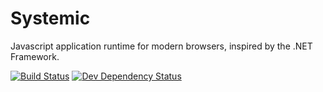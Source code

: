 # Systemic
Javascript application runtime for modern browsers, inspired by the .NET Framework.

[![Build Status](https://travis-ci.org/binary-arts/Systemic.svg)](https://travis-ci.org/binary-arts/Systemic)
[![Dev Dependency Status](https://david-dm.org/binary-arts/Systemic/dev-status.svg)](https://david-dm.org/binary-arts/Systemic#info=devDependencies)

